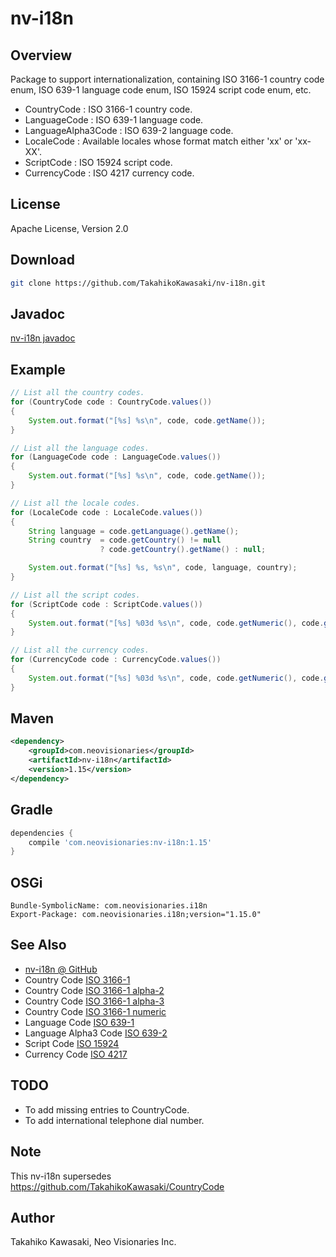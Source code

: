nv-i18n
=======

Overview
--------

Package to support internationalization, containing ISO 3166-1 country code enum,
ISO 639-1 language code enum, ISO 15924 script code enum, etc.

* CountryCode  : ISO 3166-1 country code.
* LanguageCode : ISO 639-1 language code.
* LanguageAlpha3Code : ISO 639-2 language code.
* LocaleCode   : Available locales whose format match either 'xx' or 'xx-XX'.
* ScriptCode   : ISO 15924 script code.
* CurrencyCode : ISO 4217 currency code.


License
-------

Apache License, Version 2.0


Download
--------

```sh
git clone https://github.com/TakahikoKawasaki/nv-i18n.git
```


Javadoc
-------

[nv-i18n javadoc](http://TakahikoKawasaki.github.com/nv-i18n/)


Example
-------

```java
// List all the country codes.
for (CountryCode code : CountryCode.values())
{
    System.out.format("[%s] %s\n", code, code.getName());
}

// List all the language codes.
for (LanguageCode code : LanguageCode.values())
{
    System.out.format("[%s] %s\n", code, code.getName());
}

// List all the locale codes.
for (LocaleCode code : LocaleCode.values())
{
    String language = code.getLanguage().getName();
    String country  = code.getCountry() != null
                    ? code.getCountry().getName() : null;

    System.out.format("[%s] %s, %s\n", code, language, country);
}

// List all the script codes.
for (ScriptCode code : ScriptCode.values())
{
    System.out.format("[%s] %03d %s\n", code, code.getNumeric(), code.getName());
}

// List all the currency codes.
for (CurrencyCode code : CurrencyCode.values())
{
    System.out.format("[%s] %03d %s\n", code, code.getNumeric(), code.getName());
}
```


Maven
-----

```xml
<dependency>
    <groupId>com.neovisionaries</groupId>
    <artifactId>nv-i18n</artifactId>
    <version>1.15</version>
</dependency>
```


Gradle
------

```gradle
dependencies {
    compile 'com.neovisionaries:nv-i18n:1.15'
}
```


OSGi
----

    Bundle-SymbolicName: com.neovisionaries.i18n
    Export-Package: com.neovisionaries.i18n;version="1.15.0"



See Also
--------

* [nv-i18n @ GitHub](https://github.com/TakahikoKawasaki/nv-i18n)
* Country Code [ISO 3166-1](http://en.wikipedia.org/wiki/ISO_3166-1)
* Country Code [ISO 3166-1 alpha-2](http://en.wikipedia.org/wiki/ISO_3166-1_alpha-2)
* Country Code [ISO 3166-1 alpha-3](http://en.wikipedia.org/wiki/ISO_3166-1_alpha-3)
* Country Code [ISO 3166-1 numeric](http://en.wikipedia.org/wiki/ISO_3166-1_numeric)
* Language Code [ISO 639-1](http://en.wikipedia.org/wiki/ISO_639-1)
* Language Alpha3 Code [ISO 639-2](http://en.wikipedia.org/wiki/ISO_639-2)
* Script Code [ISO 15924](http://en.wikipedia.org/wiki/ISO_15924)
* Currency Code [ISO 4217](http://en.wikipedia.org/wiki/ISO_4217)


TODO
----

* To add missing entries to CountryCode.
* To add international telephone dial number.


Note
----

This nv-i18n supersedes https://github.com/TakahikoKawasaki/CountryCode


Author
------

Takahiko Kawasaki, Neo Visionaries Inc.
